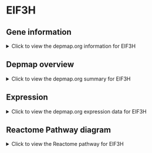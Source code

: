 <h1>EIF3H</h1>

<h2>Gene information</h2>
<details>
  <summary>Click to view the depmap.org information for EIF3H</summary>
  <p><a href="https://depmap.org/portal/gene/EIF3H?tab=about" target="_BLANK">Open page in a new tab...</a></p>
  <iframe src="https://depmap.org/portal/gene/EIF3H?tab=about" style="border:none;width:100%;height:800px"></iframe>
</details>

<h2>Depmap overview</h2>
<details>
  <summary>Click to view the depmap.org summary for EIF3H</summary>
  <p><a href="https://depmap.org/portal/gene/EIF3H?tab=overview" target="_BLANK">Open page in a new tab...</a></p>
  <iframe src="https://depmap.org/portal/gene/EIF3H?tab=overview" style="border:none;width:100%;height:800px"></iframe>
</details>

<h2>Expression</h2>
<details>
  <summary>Click to view the depmap.org expression data for EIF3H</summary>
  <p><a href="https://depmap.org/portal/gene/EIF3H?tab=characterization" target="_BLANK">Open page in a new tab...</a></p>
  <iframe src="https://depmap.org/portal/gene/EIF3H?tab=characterization" style="border:none;width:100%;height:800px"></iframe>
</details>



<h2>Reactome Pathway diagram</h2>
<details>
  <summary>Click to view the Reactome pathway for EIF3H</summary>
  <p><a href="https://reactome.org/PathwayBrowser/#/R-HSA-72706" target="_BLANK">Open page in a new tab...</a></p>
  <p>GTP hydrolysis and joining of the 60S ribosomal subunit</p>
<iframe src="https://reactome.org/PathwayBrowser/#/R-HSA-72706" style="border:none;width:100%;height:800px"></iframe>
</details>



